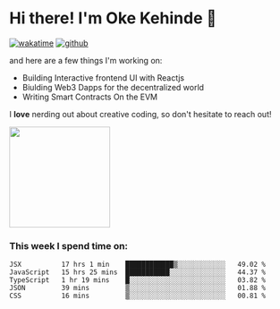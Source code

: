 # Hi there! I'm Oke Kehinde :cowboy_hat_face:

[![wakatime](https://wakatime.com/badge/user/5f3f42a0-7b4f-4c4b-b2da-012c5ac2fa62.svg)](https://wakatime.com/@5f3f42a0-7b4f-4c4b-b2da-012c5ac2fa62)
[![github](https://img.shields.io/github/followers/okeken?logo=github&style=plastic)](https://github.com/okeken?tab=followers)

and here are a few things I'm working on:

- Building Interactive frontend UI with Reactjs
- Biulding Web3 Dapps for the decentralized world
- Writing Smart Contracts On the EVM

I **love** nerding out about creative coding, so don't hesitate to reach out!


<img height="180em" src="https://github-readme-stats.vercel.app/api?username=okeken&show_icons=true&hide_border=true&&count_private=true&include_all_commits=true" />

### This week I spend time on:

<!--START_SECTION:waka-->
```text
JSX          17 hrs 1 min    ████████████▒░░░░░░░░░░░░   49.02 % 
JavaScript   15 hrs 25 mins  ███████████░░░░░░░░░░░░░░   44.37 % 
TypeScript   1 hr 19 mins    █░░░░░░░░░░░░░░░░░░░░░░░░   03.82 % 
JSON         39 mins         ▒░░░░░░░░░░░░░░░░░░░░░░░░   01.88 % 
CSS          16 mins         ▒░░░░░░░░░░░░░░░░░░░░░░░░   00.81 % 
```
<!--END_SECTION:waka-->
